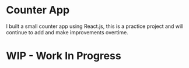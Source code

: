 # Counter App

I built a small counter app using React.js, this is a practice project and will continue to add and make improvements overtime. 

# WIP - Work In Progress

